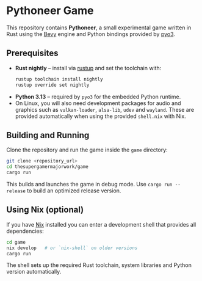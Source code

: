 # Pythoneer Game

This repository contains **Pythoneer**, a small experimental game written in Rust using the [Bevy](https://bevyengine.org) engine and Python bindings provided by [pyo3](https://pyo3.rs).

## Prerequisites

- **Rust nightly** – install via [rustup](https://rustup.rs) and set the toolchain with:
  ```bash
  rustup toolchain install nightly
  rustup override set nightly
  ```
- **Python 3.13** – required by `pyo3` for the embedded Python runtime.
- On Linux, you will also need development packages for audio and graphics such as `vulkan-loader`, `alsa-lib`, `udev` and `wayland`.
  These are provided automatically when using the provided `shell.nix` with Nix.

## Building and Running

Clone the repository and run the game inside the `game` directory:

```bash
git clone <repository_url>
cd thesupergamermajorwork/game
cargo run
```

This builds and launches the game in debug mode. Use `cargo run --release` to build an optimized release version.

## Using Nix (optional)

If you have [Nix](https://nixos.org) installed you can enter a development shell that provides all dependencies:

```bash
cd game
nix develop   # or `nix-shell` on older versions
cargo run
```

The shell sets up the required Rust toolchain, system libraries and Python version automatically.


